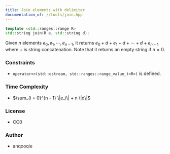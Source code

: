 ```yaml
---
title: Join elements with delimiter
documentation_of: //tools/join.hpp
---
```


```cpp
template <std::ranges::range R>
std::string join(R e, std::string d);
```

Given $n$ elements $e_0, e_1, \cdots, e_{n - 1}$, it returns $e_0 + d + e_1 + d + \cdots + d + e_{n - 1}$ where $+$ is string concatenation.
Note that it returns an empty string if $n = 0$.

### Constraints
- `operator<<(std::ostream, std::ranges::range_value_t<R>)` is defined.

### Time Complexity
- $\sum_{i = 0}^{n - 1} \|e_i\| + n \|d\|$

### License
- CC0

### Author
- anqooqie
